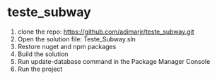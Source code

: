 # teste_subway

1. clone the repo: https://github.com/adimarjr/teste_subway.git
2. Open the solution file: Teste_Subway.sln
3. Restore nuget and npm packages
4. Build the solution
5. Run update-database command in the Package Manager Console
6. Run the project
